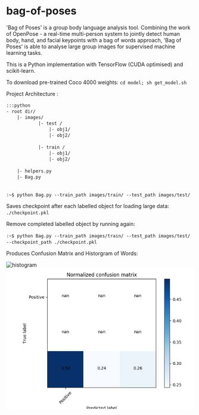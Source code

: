 # bag-of-poses

'Bag of Poses' is a group body language analysis tool. Combining the work of OpenPose - a real-time multi-person system to jointly detect human body, hand, and facial keypoints with a bag of words approach, 'Bag of Poses' is able to analyse large group images for supervised machine learning tasks.

This is a Python implementation with TensorFlow (CUDA optimised) and scikit-learn.

To download pre-trained Coco 4000 weights: `cd model; sh get_model.sh`


Project Architecture : 

	:::python 
	- root dir/
		|- images/
				|- test /
					|- obj1/
					|- obj2/

				|- train /
					|- obj1/
					|- obj2/

		|- helpers.py
		|- Bag.py 


	:~$ python Bag.py --train_path images/train/ --test_path images/test/

Saves checkpoint after each labelled object for loading large data:  `./checkpoint.pkl ` 

Remove completed labelled object by running again: 

`:~$ python Bag.py --train_path images/train/ --test_path images/test/ --checkpoint_path ./checkpoint.pkl`

Produces Confusion Matrix and Historgram of Words:

![histogram](https://github.com/am-khan/bag-of-poses/blob/master/histogram.png)![Confusion](confusion_matrix.png)
